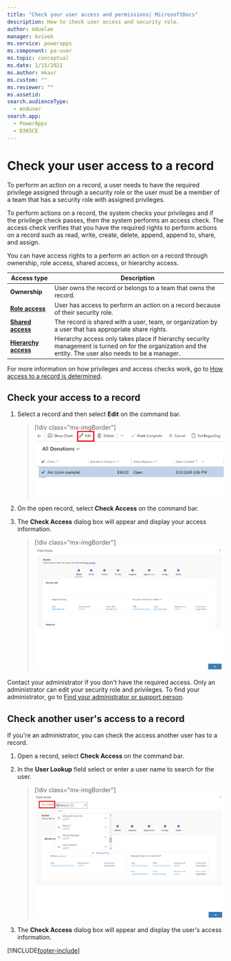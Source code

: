 ```yaml
---
title: "Check your user access and permissions| MicrosoftDocs"
description: How to check user access and security role.
author: mduelae
manager: kvivek
ms.service: powerapps
ms.component: pa-user
ms.topic: conceptual
ms.date: 1/15/2021
ms.author: mkaur
ms.custom: ""
ms.reviewer: ""
ms.assetid: 
search.audienceType: 
  - enduser
search.app: 
  - PowerApps
  - D365CE
---
```


# Check your user access to a record


To perform an action on a record, a user needs to have the required privilege assigned through a security role or the user must be a member of a team that has a security role with assigned privileges.

To perform actions on a record, the system checks your privileges and if the privilege check passes, then the system performs an access check. The access check verifies that you have the required rights to perform actions on a record such as read, write, create, delete, append, append to, share, and assign.

You can have access rights to a perform an action on a record through ownership, role access, shared access, or hierarchy access.

|Access type|Description|  
|---------------|-----------------|  
|**Ownership**| User owns the record or belongs to a team that owns the record.|  
|[**Role access**](https://docs.microsoft.com/power-platform/admin/how-record-access-determined#role-access)|User has access to perform an action on a record because of their security role.|  
|[**Shared access**](https://docs.microsoft.com/power-platform/admin/how-record-access-determined#shared-access)| The record is shared with a user, team, or organization by a user that has appropriate share rights.|  
|[**Hierarchy access**](https://docs.microsoft.com/power-platform/admin/how-record-access-determined#hierarchy-access)|Hierarchy access only takes place if hierarchy security management is turned on for the organization and the entity. The user also needs to be a manager.

For more information on how privileges and access checks work, go to [How access to a record is determined](https://docs.microsoft.com/power-platform/admin/how-record-access-determined).


## Check your access to a record


1. Select a record and then select **Edit** on the command bar.

    > [!div class="mx-imgBorder"]
    > ![Select a record to edit it.](media/edit_record.png "Select a record to edit it")
  
2. On the open record, select **Check Access** on the command bar.
3. The **Check Access** dialog box will appear and display your access information.


    > [!div class="mx-imgBorder"]
    > ![Access checker showing your access level.](media/check_access_page.png "Access checker showing your access level")
    
Contact your administrator if you don't have the required access. Only an administrator can edit your security role and privileges. To find your administrator, go to [Find your administrator or support person](https://docs.microsoft.com/powerapps/user/find-admin).


## Check another user's access to a record

If you're an administrator, you can check the access another user has to a record.

1. Open a record, select **Check Access** on the command bar.
2. In the **User Lookup** field select or enter a user name to search for the user.

   > [!div class="mx-imgBorder"]
   > ![Access checker showing your access level for an admin.](media/check_access_page_admin-1.png "Access checker showing your access level for an admin")
  
3.   The **Check Access** dialog box will appear and display the user's access information.


[!INCLUDE[footer-include](../includes/footer-banner.md)]